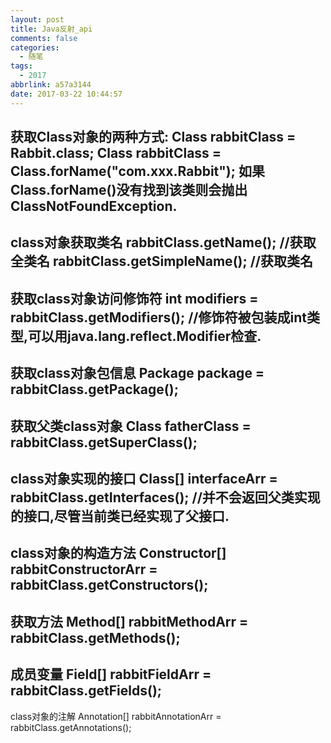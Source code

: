 ```yaml
---
layout: post
title: Java反射_api
comments: false
categories:
  - 随笔
tags:
  - 2017
abbrlink: a57a3144
date: 2017-03-22 10:44:57
---
```


获取Class对象的两种方式:
Class rabbitClass = Rabbit.class;
Class rabbitClass = Class.forName("com.xxx.Rabbit");
如果Class.forName()没有找到该类则会抛出ClassNotFoundException.
------------------------------------
class对象获取类名
rabbitClass.getName(); //获取全类名
rabbitClass.getSimpleName(); //获取类名
------------------------------------
获取class对象访问修饰符
int modifiers = rabbitClass.getModifiers(); //修饰符被包装成int类型,可以用java.lang.reflect.Modifier检查.
------------------------------------
获取class对象包信息
Package package = rabbitClass.getPackage();
------------------------------------
获取父类class对象
Class fatherClass = rabbitClass.getSuperClass();
------------------------------------
class对象实现的接口
Class[] interfaceArr = rabbitClass.getInterfaces(); //并不会返回父类实现的接口,尽管当前类已经实现了父接口.
------------------------------------
class对象的构造方法
Constructor[] rabbitConstructorArr = rabbitClass.getConstructors();
------------------------------------
获取方法
Method[] rabbitMethodArr = rabbitClass.getMethods();
------------------------------------
成员变量
Field[] rabbitFieldArr = rabbitClass.getFields();
------------------------------------
class对象的注解
Annotation[] rabbitAnnotationArr = rabbitClass.getAnnotations();
